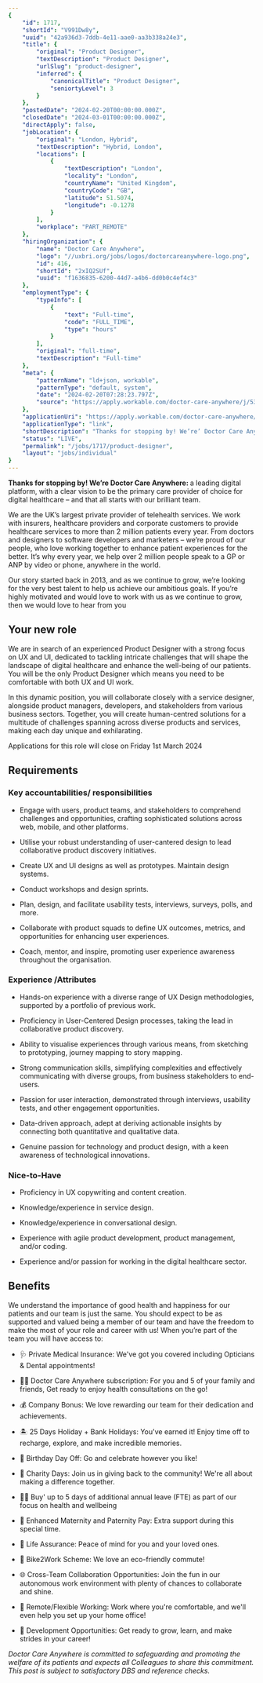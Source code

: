 ```yaml
---
{
	"id": 1717,
	"shortId": "V991Dw8y",
	"uuid": "42a936d3-7ddb-4e11-aae0-aa3b338a24e3",
	"title": {
		"original": "Product Designer",
		"textDescription": "Product Designer",
		"urlSlug": "product-designer",
		"inferred": {
			"canonicalTitle": "Product Designer",
			"seniortyLevel": 3
		}
	},
	"postedDate": "2024-02-20T00:00:00.000Z",
	"closedDate": "2024-03-01T00:00:00.000Z",
	"directApply": false,
	"jobLocation": {
		"original": "London, Hybrid",
		"textDescription": "Hybrid, London",
		"locations": [
			{
				"textDescription": "London",
				"locality": "London",
				"countryName": "United Kingdom",
				"countryCode": "GB",
				"latitude": 51.5074,
				"longitude": -0.1278
			}
		],
		"workplace": "PART_REMOTE"
	},
	"hiringOrganization": {
		"name": "Doctor Care Anywhere",
		"logo": "//uxbri.org/jobs/logos/doctorcareanywhere-logo.png",
		"id": 416,
		"shortId": "2xIQ2SUf",
		"uuid": "f1636835-6200-44d7-a4b6-dd0b0c4ef4c3"
	},
	"employmentType": {
		"typeInfo": [
			{
				"text": "Full-time",
				"code": "FULL_TIME",
				"type": "hours"
			}
		],
		"original": "full-time",
		"textDescription": "Full-time"
	},
	"meta": {
		"patternName": "ld+json, workable",
		"patternType": "default, system",
		"date": "2024-02-20T07:28:23.797Z",
		"source": "https://apply.workable.com/doctor-care-anywhere/j/5382F58C2D/"
	},
	"applicationUri": "https://apply.workable.com/doctor-care-anywhere/j/5382F58C2D/apply/",
	"applicationType": "link",
	"shortDescription": "Thanks for stopping by! We’re’ Doctor Care Anywhere: a leading digital platform, with a clear vision to be the primary care provider of choice for digital healthcare – and that all starts with our",
	"status": "LIVE",
	"permalink": "/jobs/1717/product-designer",
	"layout": "jobs/individual"
}
---
```

<p><strong>Thanks for stopping by! We’re Doctor Care Anywhere: </strong>a leading digital platform, with a clear vision to be the primary care provider of choice for digital healthcare – and that all starts with our brilliant team.</p><p>We are the UK’s largest private provider of telehealth services. We work with insurers, healthcare providers and corporate customers to provide healthcare services to more than 2 million patients every year. From doctors and designers to software developers and marketers – we’re proud of our people, who love working together to enhance patient experiences for the better. It’s why every year, we help over 2 million people speak to a GP or ANP by video or phone, anywhere in the world.</p><p>Our story started back in 2013, and as we continue to grow, we’re looking for the very best talent to help us achieve our ambitious goals. If you’re highly motivated and would love to work with us as we continue to grow, then we would love to hear from you</p><h2>Your new role</h2><p>We are in search of an experienced Product Designer with a strong focus on UX and UI, dedicated to tackling intricate challenges that will shape the landscape of digital healthcare and enhance the well-being of our patients. You will be the only Product Designer which means you need to be comfortable with both UX and UI work.</p><p>In this dynamic position, you will collaborate closely with a service designer, alongside product managers, developers, and stakeholders from various business sectors. Together, you will create human-centred solutions for a multitude of challenges spanning across diverse products and services, making each day unique and exhilarating.</p><p>Applications for this role will close on Friday 1st March 2024</p><h2>Requirements</h2><h3>Key accountabilities/ responsibilities</h3><ul><li><p>Engage with users, product teams, and stakeholders to comprehend challenges and opportunities, crafting sophisticated solutions across web, mobile, and other platforms.</p></li><li><p>Utilise your robust understanding of user-cantered design to lead collaborative product discovery initiatives.</p></li><li><p>Create UX and UI designs as well as prototypes. Maintain design systems.</p></li><li><p>Conduct workshops and design sprints.</p></li><li><p>Plan, design, and facilitate usability tests, interviews, surveys, polls, and more.</p></li><li><p>Collaborate with product squads to define UX outcomes, metrics, and opportunities for enhancing user experiences.</p></li><li><p>Coach, mentor, and inspire, promoting user experience awareness throughout the organisation.</p></li></ul><h3>Experience /Attributes</h3><ul><li><p>Hands-on experience with a diverse range of UX Design methodologies, supported by a portfolio of previous work.</p></li><li><p>Proficiency in User-Centered Design processes, taking the lead in collaborative product discovery.</p></li><li><p>Ability to visualise experiences through various means, from sketching to prototyping, journey mapping to story mapping.</p></li><li><p>Strong communication skills, simplifying complexities and effectively communicating with diverse groups, from business stakeholders to end-users.</p></li><li><p>Passion for user interaction, demonstrated through interviews, usability tests, and other engagement opportunities.</p></li><li><p>Data-driven approach, adept at deriving actionable insights by connecting both quantitative and qualitative data.</p></li><li><p>Genuine passion for technology and product design, with a keen awareness of technological innovations.</p></li></ul><h3>Nice-to-Have</h3><ul><li><p>Proficiency in UX copywriting and content creation.</p></li><li><p>Knowledge/experience in service design.</p></li><li><p>Knowledge/experience in conversational design.</p></li><li><p>Experience with agile product development, product management, and/or coding.</p></li><li><p>Experience and/or passion for working in the digital healthcare sector.</p></li></ul><h2>Benefits</h2><p>We understand the importance of good health and happiness for our patients and our team is just the same. You should expect to be as supported and valued being a member of our team and have the freedom to make the most of your role and career with us! When you’re part of the team you will have access to:</p><ul><li><p>🩺&nbsp;Private Medical Insurance: We've got you covered including Opticians &amp; Dental appointments!</p></li><li><p>👩‍⚕️&nbsp;Doctor Care Anywhere subscription: For you and 5 of your family and friends, Get ready to enjoy health consultations on the go!</p></li><li><p>💰&nbsp;Company Bonus: We love rewarding our team for their dedication and achievements.</p></li><li><p>🏝️&nbsp;25 Days Holiday + Bank Holidays: You've earned it! Enjoy time off to recharge, explore, and make incredible memories.</p></li><li><p>🎁&nbsp;Birthday Day Off: Go and celebrate however you like!</p></li><li><p>🌈&nbsp;Charity Days: Join us in giving back to the community! We're all about making a difference together.</p></li><li><p>🧘‍♂️ Buy' up to 5 days of additional annual leave (FTE) as part of our focus on health and wellbeing</p></li><li><p>👶&nbsp;Enhanced Maternity and Paternity Pay: Extra support during this special time.</p></li><li><p>🤝&nbsp;Life Assurance: Peace of mind for you and your loved ones.</p></li><li><p>🚴&nbsp;Bike2Work Scheme: We love an eco-friendly commute!</p></li><li><p>🌐&nbsp;Cross-Team Collaboration Opportunities: Join the fun in our autonomous work environment with plenty of chances to collaborate and shine.</p></li><li><p>🏡&nbsp;Remote/Flexible Working: Work where you're comfortable, and we'll even help you set up your home office!</p></li><li><p>🚀&nbsp;Development Opportunities: Get ready to grow, learn, and make strides in your career!</p></li></ul><p><em>Doctor Care Anywhere is committed to safeguarding and promoting the welfare of its patients and expects all Colleagues to share this commitment. This post is subject to satisfactory DBS and reference checks.</em></p>
